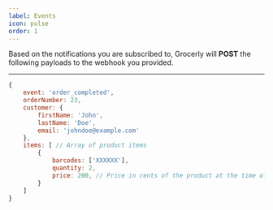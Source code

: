 ```yaml
---
label: Events
icon: pulse
order: 1
---
```


Based on the notifications you are subscribed to, Grocerly will **POST** the following payloads to the webhook you provided.

---

```js [!badge variant="ghost" text="Event"] **order_completed**
{
    event: 'order_completed',
    orderNumber: 23,
    customer: {
        firstName: 'John',
        lastName: 'Doe',
        email: 'johndoe@example.com'
    },
    items: [ // Array of product items
        {
            barcodes: ['XXXXXX'],
            quantity: 2,
            price: 200, // Price in cents of the product at the time of placing an order.
        }
    ]
}
```
